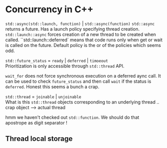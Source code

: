 # Concurrency in C++

`std::async(std::launch, function)` | `std::async(function)`
`std::async` returns a future. Has a launch policy specifying thread creation. `std::launch::async` forces creation of a new thread to be created when called. ``std::launch::deferred` means that code runs only when get or wait is called on the future.
Default policy is the or of the policies which seems odd.

`std::future_status` = `ready` | `deferred` | `timoeout`  
Prioritization is only accessible through `std::thread` API. 


`wait_for` does not force synchronous execution on a deferred aync call. It can be used to check `future_status` and then call `wait` if the status is `deferred`. Honest this seems a bunch a crap.  

`std::thread` = `joinable` | `unjoinable`  
What is this `std::thread` objects corresponding to an underlying thread .. crap
object --> actual thread 

hmm we haven't checked out `std::function`. We should do that  
apostrope as digit separator !

## Thread local storage
